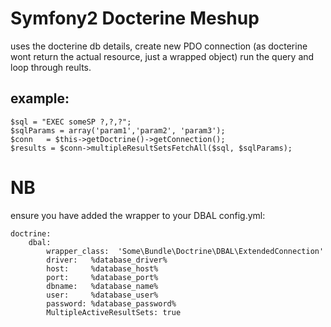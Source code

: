 # Symfony2 Docterine Meshup
uses the docterine db details, create new PDO connection (as docterine wont return the actual resource, just a wrapped object) run the query and loop through reults.
## example:
    $sql = "EXEC someSP ?,?,?";
    $sqlParams = array('param1','param2', 'param3');
    $conn   = $this->getDoctrine()->getConnection();
    $results = $conn->multipleResultSetsFetchAll($sql, $sqlParams);

# NB
ensure you have added the wrapper to your DBAL config.yml:

    doctrine:
        dbal:
            wrapper_class:  'Some\Bundle\Doctrine\DBAL\ExtendedConnection'
            driver:   %database_driver%
            host:     %database_host%
            port:     %database_port%
            dbname:   %database_name%
            user:     %database_user%
            password: %database_password%
            MultipleActiveResultSets: true
